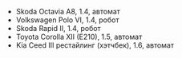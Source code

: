 - Skoda Octavia A8, 1.4, автомат
- Volkswagen Polo VI, 1.4, робот
- Skoda Rapid II, 1.4, робот
- Toyota Corolla XII (E210), 1.5, автомат
- Kia Ceed III рестайлинг (хэтчбек), 1.6, автомат